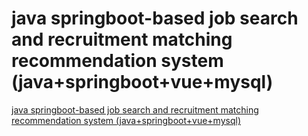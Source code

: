 # java springboot-based job search and recruitment matching recommendation system (java+springboot+vue+mysql)
[java springboot-based job search and recruitment matching recommendation system (java+springboot+vue+mysql)](https://aiwithcloud.com/2022/09/15/java_springboot_based_job_search_and_recruitment_matching_recommendation_system_javaspringbootvuemysql/)